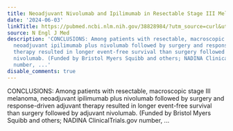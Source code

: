 ```yaml
---
title: Neoadjuvant Nivolumab and Ipilimumab in Resectable Stage III Melanoma
date: '2024-06-03'
linkTitle: https://pubmed.ncbi.nlm.nih.gov/38828984/?utm_source=curl&utm_medium=rss&utm_campaign=pubmed-2&utm_content=1LIK-026Y9bjRE4xDQ231BSa89BnY4O2Rfi-9WXQd8C31C6cqE&fc=20211015124055&ff=20240604181823&v=2.18.0.post9+e462414
source: N Engl J Med
description: 'CONCLUSIONS: Among patients with resectable, macroscopic stage III melanoma,
  neoadjuvant ipilimumab plus nivolumab followed by surgery and response-driven adjuvant
  therapy resulted in longer event-free survival than surgery followed by adjuvant
  nivolumab. (Funded by Bristol Myers Squibb and others; NADINA ClinicalTrials.gov
  number, ...'
disable_comments: true
---
```

CONCLUSIONS: Among patients with resectable, macroscopic stage III melanoma, neoadjuvant ipilimumab plus nivolumab followed by surgery and response-driven adjuvant therapy resulted in longer event-free survival than surgery followed by adjuvant nivolumab. (Funded by Bristol Myers Squibb and others; NADINA ClinicalTrials.gov number, ...